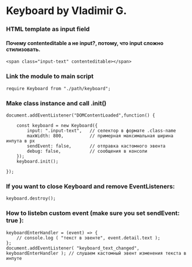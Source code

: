 # Keyboard by Vladimir G.
### HTML template as input field
#### Почему contenteditable а не input?, потому, что input сложно стилизовать.
```
<span class="input-text" contenteditable></span>
```
### Link the module to main script
```
require Keyboard from "./path/keyboard";
```
### Make class instance and call .init()
```
document.addEventListener("DOMContentLoaded",function() {

    const keyboard = new Keyboard({
        input: ".input-text",   // селектор в формате .class-name
        maxWidth: 800,          // примерная максимальная ширина инпута в px
        sendEvent: false,       // отправка кастомного эвента
        debug: false,           // сообщения в консоли
    });
    keyboard.init();

}); 
```
### If you want to close Keyboard and remove EventListeners:
```
keyboard.destroy();
```
### How to listebn custom event (make sure you set sendEvent: true ):
```
keyboardEnterHandler = (event) => {
    // console.log ( "текст в эвенте", event.detail.text );
};
document.addEventListener( "keyboard_text_changed", keyboardEnterHandler ); // слушаем кастомный эвент изменения текста в инпуте
```